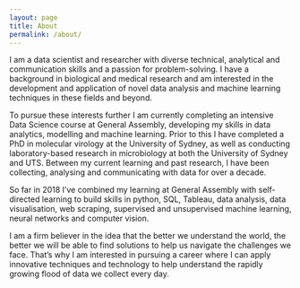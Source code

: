 ```yaml
---
layout: page
title: About
permalink: /about/
---
```


I am a data scientist and researcher with diverse technical, analytical and communication skills and a passion for problem-solving. I have a background in biological and medical research and am interested in the development and application of novel data analysis and machine learning techniques in these fields and beyond.

To pursue these interests further I am currently completing an intensive Data Science course at General Assembly, developing my skills in data analytics, modelling and machine learning. Prior to this I have completed a PhD in molecular virology at the University of Sydney, as well as conducting laboratory-based research in microbiology at both the University of Sydney and UTS. Between my current learning and past research, I have been collecting, analysing and communicating with data for over a decade.

So far in 2018 I’ve combined my learning at General Assembly with self-directed learning to build skills in python, SQL, Tableau, data analysis, data visualisation, web scraping, supervised and unsupervised machine learning, neural networks and computer vision.

I am a firm believer in the idea that the better we understand the world, the better we will be able to find solutions to help us navigate the challenges we face. That’s why I am interested in pursuing a career where I can apply innovative techniques and technology to help understand the rapidly growing flood of data we collect every day.